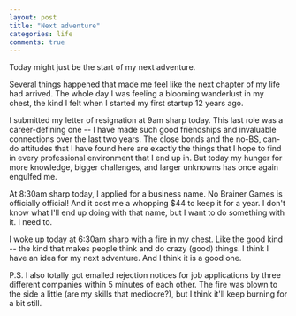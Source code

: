 ```yaml
---
layout: post
title: "Next adventure"
categories: life
comments: true
---
```


Today might just be the start of my next adventure.

Several things happened that made me feel like the next chapter of my life had arrived. The whole day I was feeling a blooming wanderlust in my chest, the kind I felt when I started my first startup 12 years ago.

I submitted my letter of resignation at 9am sharp today. This last role was a career-defining one -- I have made such good friendships and invaluable connections over the last two years. The close bonds and the no-BS, can-do attitudes that I have found here are exactly the things that I hope to find in every professional environment that I end up in. But today my hunger for more knowledge, bigger challenges, and larger unknowns has once again engulfed me.

At 8:30am sharp today, I applied for a business name. No Brainer Games is officially official! And it cost me a whopping $44 to keep it for a year. I don't know what I'll end up doing with that name, but I want to do something with it. I need to.

I woke up today at 6:30am sharp with a fire in my chest. Like the good kind -- the kind that makes people think and do crazy (good) things. I think I have an idea for my next adventure. And I think it is a good one.

P.S. I also totally got emailed rejection notices for job applications by three different companies within 5 minutes of each other. The fire was blown to the side a little (are my skills that mediocre?), but I think it'll keep burning for a bit still.
